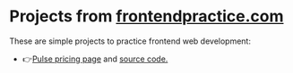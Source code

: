 # Projects from <a href="https://www.frontendpractice.com/projects/">frontendpractice.com</a>
These are simple projects to practice frontend web development:
* 👉<a href="https://matejabogdanovic.github.io/Frontend-Practice-Projects/frontendpractice.com-pulse/">Pulse pricing page</a> and
<a href="https://github.com/matejabogdanovic/Frontend-Practice-Projects/tree/main/frontendpractice.com-pulse">source code.</a>

